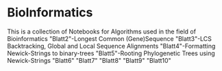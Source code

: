 # BioInformatics
This is a collection of Notebooks for Algorithms used in the field of Bioinformatics
"Blatt2"-Longest Common (Gene)Sequence
"Blatt3"-LCS Backtracking, Global and Local Sequence Alignments
"Blatt4"-Formatting Newick-Strings to binary-trees
"Blatt5"-Rooting Phylogenetic Trees using Newick-Strings
"Blatt6"
"Blatt7"
"Blatt8"
"Blatt9"
"Blatt10"
